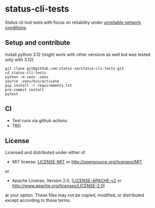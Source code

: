 # status-cli-tests

Status cli tool tests with focus on reliability under [unreliable network conditions](https://github.com/status-im/status-go/issues/5144).

## Setup and contribute

Install python 3.12 (might work with other versions as well but was tested only with 3.12)

```shell
git clone git@github.com:status-im/status-cli-tests.git
cd status-cli-tests
python -m venv .venv
source .venv/bin/activate
pip install -r requirements.txt
pre-commit install
pytest
```

## CI

- Test runs via github actions
- TBD
<!-- - [Allure Test Reports](https://waku-org.github.io/waku-interop-tests/3/) are published via github pages -->

## License

Licensed and distributed under either of

- MIT license: [LICENSE-MIT](https://github.com/waku-org/js-waku/blob/master/LICENSE-MIT) or http://opensource.org/licenses/MIT

or

- Apache License, Version 2.0, ([LICENSE-APACHE-v2](https://github.com/waku-org/js-waku/blob/master/LICENSE-APACHE-v2) or http://www.apache.org/licenses/LICENSE-2.0)

at your option. These files may not be copied, modified, or distributed except according to those terms.
